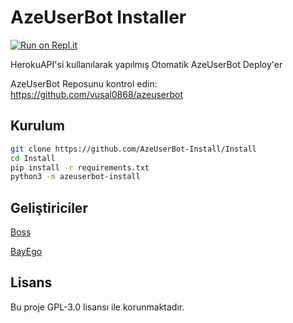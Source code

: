 # AzeUserBot Installer
[![Run on Repl.it](https://repl.it/badge/github/AzeUserBot-Install/Install)](https://repl.it/@vusal0868/AzeUserBot)

HerokuAPI'si kullanılarak yapılmış Otomatik AzeUserBot Deploy'er

AzeUserBot Reposunu kontrol edin: https://github.com/vusal0868/azeuserbot
## Kurulum
```sh
git clone https://github.com/AzeUserBot-Install/Install
cd Install
pip install -r requirements.txt
python3 -m azeuserbot-install
```

## Geliştiriciler
[Boss](https://t.me/vusal0868)

[BayEgo](https://t.me/bayyegoo)

## Lisans
Bu proje GPL-3.0 lisansı ile korunmaktadır.
